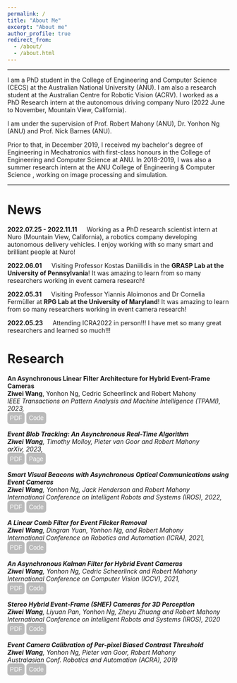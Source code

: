 ```yaml
---
permalink: /
title: "About Me"
excerpt: "About me"
author_profile: true
redirect_from: 
  - /about/
  - /about.html
---
```


<style type="text/css">
#touch {
 background-color: #bbb;
 padding: .4em;
 -moz-border-radius: 5px;
 -webkit-border-radius: 5px;
 border-radius: 6px;
 color: #fff;
 font-size: 14px;
 text-decoration: none;
 border: none;
}
#touch:hover {
 border: none;
 background: orange;
 box-shadow: 0px 0px 1px #777;
}
</style>

<style type="text/css">
a:link {text-decoration: none; }
a:hover { text-decoration: underline; }
</style>

------

I am a PhD student in the <a target="_blank" href="https://cecs.anu.edu.au/">College of Engineering and Computer Science (CECS)<a/> at the <a target="_blank" href="https://www.anu.edu.au/">Australian National University (ANU)<a/>. I am also a research student at the <a target="_blank" href="https://www.roboticvision.org/">Australian Centre for Robotic Vision (ACRV)<a/>. I worked as a PhD Research intern at the autonomous driving company [Nuro](https://www.nuro.ai/) (2022 June to November, Mountain View, California).

I am under the supervision of <a target="_blank" href="https://users.cecs.anu.edu.au/~Robert.Mahony/">Prof. Robert Mahony<a/> (ANU), <a target="_blank" href="https://scholar.google.com/citations?user=DeHsa3wAAAAJ&hl=en">Dr. Yonhon Ng<a/> (ANU) and <a target="_blank" href="https://users.cecs.anu.edu.au/~nmb/">Prof. Nick Barnes<a/> (ANU).

Prior to that, in December 2019, I received my bachelor's degree of Engineering in Mechatronics with first-class honours in the College of Engineering and Computer Science at ANU. In 2018-2019, I was also a summer research intern at the <a target="_blank" href="https://cecs.anu.edu.au/study/more-information/summer-research-program"> ANU College of Engineering & Computer Science <a/>, working on image processing and simulation.

------

News
======
**2022.07.25 - 2022.11.11** &emsp; Working as a PhD research scientist intern at <a target="_blank" href="https://www.nuro.ai/">Nuro (Mountain View, California)<a/>, a robotics company developing autonomous delivery vehicles. I enjoy working with so many smart and brilliant people at Nuro!
  
**2022.06.01** &emsp; Visiting <a target="_blank" href="https://www.cis.upenn.edu/~kostas/"> Professor Kostas Daniilidis <a/> in the **GRASP Lab at the University of Pennsylvania**! It was amazing to learn from so many researchers working in event camera research! 
  
**2022.05.31** &emsp; Visiting <a target="_blank" href="http://users.umiacs.umd.edu/~yiannis/"> Professor Yiannis Aloimonos <a/> and <a target="_blank" href="https://users.umiacs.umd.edu/~fer/"> Dr Cornelia Fermüller <a/> at **RPG Lab at the University of Maryland**! It was amazing to learn from so many researchers working in event camera research! 
  
**2022.05.23** &emsp; Attending ICRA2022 in person!!! I have met so many great researchers and learned so much!!! 

Research
======
<a target="_blank" href="https://arxiv.org/abs/2309.01159">**An Asynchronous Linear Filter Architecture for Hybrid Event-Frame Cameras**<a/><br>
**Ziwei Wang**, Yonhon Ng, Cedric Scheerlinck and Robert Mahony<br>
<em>IEEE Transactions on Pattern Analysis and Machine Intelligence (TPAMI), 2023, <em/><br>
<a target="_blank" href="https://arxiv.org/abs/2309.01159"><button id="touch">PDF</button></a> <a target="_blank" href="https://github.com/ziweiWWANG/Event-Asynchronous-Filter"><button id="touch">Code</button></a>

<a target="_blank" href="https://arxiv.org/abs/2307.10593">**Event Blob Tracking: An Asynchronous Real-Time Algorithm**<a/><br>
**Ziwei Wang**, Timothy Molloy, Pieter van Goor and Robert Mahony<br>
<em>arXiv, 2023, <em/><br>
<a target="_blank" href="https://arxiv.org/abs/2307.10593"><button id="touch">PDF</button></a> <a target="_blank" href="https://github.com/ziweiWWANG/Event-Blob-Tracking"><button id="touch">Page</button></a>

<a target="_blank" href="https://arxiv.org/abs/2208.01710">**Smart Visual Beacons with Asynchronous Optical Communications using Event Cameras**<a/><br>
**Ziwei Wang**, Yonhon Ng, Jack Henderson and Robert Mahony<br>
<em>International Conference on Intelligent Robots and Systems (IROS), 2022, <em/><br>
<a target="_blank" href="https://arxiv.org/abs/2208.01710"><button id="touch">PDF</button></a> <a target="_blank" href="https://github.com/ziweiWWANG/Event-Beacon-Communication"><button id="touch">Code</button></a>
  
<a target="_blank" href="https://arxiv.org/abs/2205.08090">**A Linear Comb Filter for Event Flicker Removal**<a/><br>
**Ziwei Wang**, Dingran Yuan, Yonhon Ng, and Robert Mahony<br>
<em>International Conference on Robotics and Automation (ICRA), 2021, <em/><br>
<a target="_blank" href="https://arxiv.org/abs/2205.08090"><button id="touch">PDF</button></a> <a target="_blank" href="https://github.com/ziweiWWANG/EFR"><button id="touch">Code</button></a>
  
<a target="_blank" href="https://arxiv.org/abs/2012.05590">**An Asynchronous Kalman Filter for Hybrid Event Cameras**<a/><br>
**Ziwei Wang**, Yonhon Ng, Cedric Scheerlinck and Robert Mahony<br>
<em>International Conference on Computer Vision (ICCV), 2021, <em/><br>
<a target="_blank" href="https://arxiv.org/abs/2012.05590"><button id="touch">PDF</button></a> <a target="_blank" href="https://github.com/ziweiWWANG/AKF"><button id="touch">Code</button></a>
  
<a target="_blank" href="https://arxiv.org/abs/2110.04988">**Stereo Hybrid Event-Frame (SHEF) Cameras for 3D Perception**<a/><br>
**Ziwei Wang**, Liyuan Pan, Yonhon Ng, Zheyu Zhuang and Robert Mahony<br>
<em>International Conference on Intelligent Robots and Systems (IROS), 2020<em/><br>
<a target="_blank" href="https://arxiv.org/abs/2110.04988"><button id="touch">PDF</button></a> <a target="_blank" href="https://github.com/ziweiWWANG/SHEF"><button id="touch">Code</button></a>

<a target="_blank" href="https://arxiv.org/pdf/2012.09378">**Event Camera Calibration of Per-pixel Biased Contrast Threshold**<a/><br>
**Ziwei Wang**, Yonhon Ng, Pieter van Goor, Robert Mahony<br>
<em>Australasian Conf. Robotics and Automation (ACRA), 2019<em/><br>
<a target="_blank" href="https://arxiv.org/pdf/2012.09378"><button id="touch">PDF</button></a> <a target="_blank" href="https://github.com/ziweiWWANG/Event-Camera-Calibration"><button id="touch">Code</button></a>  
